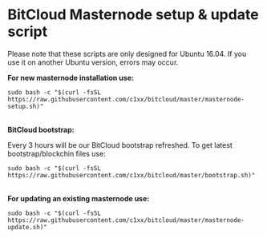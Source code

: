 # BitCloud Masternode setup & update script

Please note that these scripts are only designed for Ubuntu 16.04. If you use it on another Ubuntu version, errors may occur.

**For new masternode installation use:**

```
sudo bash -c "$(curl -fsSL https://raw.githubusercontent.com/c1xx/bitcloud/master/masternode-setup.sh)"
```
\
**BitCloud bootstrap:**

Every 3 hours will be our BitCloud bootstrap refreshed. To get latest bootstrap/blockchin files use:

```
sudo bash -c "$(curl -fsSL https://raw.githubusercontent.com/c1xx/bitcloud/master/bootstrap.sh)"
```
\
**For updating an existing masternode use:**

```
sudo bash -c "$(curl -fsSL https://raw.githubusercontent.com/c1xx/bitcloud/master/masternode-update.sh)"
```
